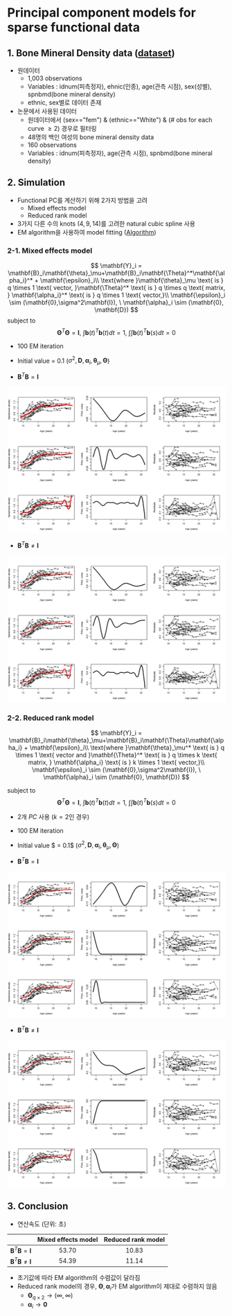 

# Principal component models for sparse functional data



## 1. Bone Mineral Density data ([dataset](https://web.stanford.edu/~hastie/ElemStatLearn/data.html))



- 원데이터
  - 1,003 observations
  - Variables : idnum(피측정자), ehnic(인종), age(관측 시점), sex(성별), spnbmd(bone mineral density)
  - ethnic, sex별로 데이터 존재
- 논문에서 사용된 데이터
  - 원데이터에서 (sex=="fem") & (ethnic=="White") & (# obs for each curve $\ge 2$) 경우로 필터링
  - 48명의 백인 여성의 bone mineral density data
  - 160 observations
  - Variables : idnum(피측정자), age(관측 시점), spnbmd(bone mineral density)





## 2. Simulation

- Functional PC를 계산하기 위해 2가지 방법을 고려
  - Mixed effects model
  - Reduced rank model
- 3가지 다른 수의 knots ($4, 9, 14$)를 고려한 natural cubic spline 사용
- EM algorithm을 사용하여 model fitting ([Algorithm](../reference/algorithm.pdf))



### 2-1. Mixed effects model


$$
\mathbf{Y}_i = \mathbf{B}_i\mathbf{\theta}_\mu+\mathbf{B}_i\mathbf{\Theta}^*\mathbf{\alpha_i}^* + \mathbf{\epsilon}_i\\
\text{where }\mathbf{\theta}_\mu \text{ is } q \times 1 \text{ vector, }\mathbf{\Theta}^* \text{ is } q \times q \text{ matrix, } \mathbf{\alpha_i}^* \text{ is } q \times 1 \text{ vector,}\\
 \mathbf{\epsilon}_i \sim (\mathbf{0},\sigma^2\mathbf{I}), \ \mathbf{\alpha}_i \sim (\mathbf{0}, \mathbf{D})
$$
$\text{subject to}$
$$
\mathbf{\Theta}^T\mathbf{\Theta}=\mathbf{I}, \ \int \mathbf{b}(t)^T\mathbf{b}(t)dt=1, \ \int\int \mathbf{b}(t)^T\mathbf{b}(s)dt=0
$$

- $100$ EM iteration
- Initial value = 0.1 ($\sigma^2, \mathbf{D}, \mathbf{\alpha}_i, \mathbf{\theta}_\mu, \mathbf{\Theta}$)



- $\mathbf{B}^T\mathbf{B}=\mathbf{I}$

![](img/mem.png)



- $\mathbf{B}^T\mathbf{B}  \ne  \mathbf{I}$

![](img/mem_non-ortho.png)





### 2-2. Reduced rank model

$$
\mathbf{Y}_i = \mathbf{B}_i\mathbf{\theta}_\mu+\mathbf{B}_i\mathbf{\Theta}\mathbf{\alpha_i} + \mathbf{\epsilon}_i\\
\text{where }\mathbf{\theta}_\mu^* \text{ is } q \times 1 \text{ vector and }\mathbf{\Theta}^* \text{ is } q \times k \text{ matrix, } \mathbf{\alpha_i} \text{ is } k \times 1 \text{ vector,}\\
 \mathbf{\epsilon}_i \sim (\mathbf{0},\sigma^2\mathbf{I}), \ \mathbf{\alpha}_i \sim (\mathbf{0}, \mathbf{D})
$$

$\text{subject to}$
$$
\mathbf{\Theta}^T\mathbf{\Theta}=\mathbf{I}, \ \int \mathbf{b}(t)^T\mathbf{b}(t)dt=1, \ \int\int \mathbf{b}(t)^T\mathbf{b}(s)dt=0
$$


- $2$개 $PC$ 사용 ($k=2$인 경우)
- $100$ EM iteration
- Initial value $ = 0.1$ ($\sigma^2, \mathbf{D}, \mathbf{\alpha}_i, \mathbf{\theta}_\mu, \mathbf{\Theta}$)



- $\mathbf{B}^T\mathbf{B}=\mathbf{I}$

![](img/rrm.png)



- $\mathbf{B}^T\mathbf{B} \ne  \mathbf{I}$

![](img/rrm_non-ortho.png)





## 3. Conclusion



- 연산속도 (단위: 초)

|                                         | Mixed effects model | Reduced rank model |
| :-------------------------------------: | :-----------------: | :----------------: |
|   $\mathbf{B}^T\mathbf{B}=\mathbf{I}$   |       $53.70$       |      $10.83$       |
| $\mathbf{B}^T\mathbf{B} \ne \mathbf{I}$ |       $54.39$       |      $11.14$       |

- 초기값에 따라 EM algorithm의 수렴값이 달라짐
- Reduced rank model의 경우, $\mathbf{\Theta}, \mathbf{\alpha}_i$가 EM algorithm이 제대로 수렴하지 않음
  - $\mathbf{\Theta}_{q \times 2} \rightarrow (\infty, \infty)$
  - $\mathbf{\alpha}_i \rightarrow \mathbf{0}$